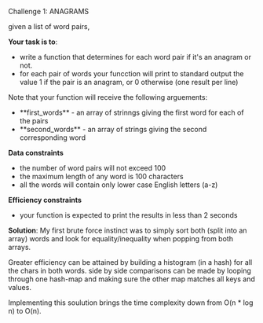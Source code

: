 Challenge 1: ANAGRAMS

given a list of word pairs,

**Your task is to**:
<ul>
    <li>write a function that determines for each word pair if it's an anagram or not.</li>
    <li>for each pair of words your funcction will print to standard output the value 1 if the pair is an anagram, or 0 otherwise (one result per line)</li>
</ul>

Note that your function will receive the following arguements:
<ul>
    <li> **first_words** - an array of strinngs giving the first word for each of the pairs
    </li>
    <li>**second_words** - an array of strings giving the second corresponding word</li>
</ul>

**Data constraints**
<ul>
    <li>the number of word pairs will not exceed 100</li>
    <li>the maximum length of any word is 100 characters</li>
    <li>all the words will contain only lower case English letters (a-z)</li>
</ul>

**Efficiency constraints**
<ul>
<li>your function is expected to print the results in less than 2 seconds</li>
</ul>

**Solution**:
My first brute force instinct was to simply sort both (split into an array) words and look for equality/inequality when popping from both arrays.

Greater efficiency can be attained by building a histogram (in a hash) for all the chars in both words.  side by side comparisons can be made by looping through one hash-map and making sure the other map matches all keys and values.

Implementing this soulution brings the time complexity down from O(n * log n) to O(n).
